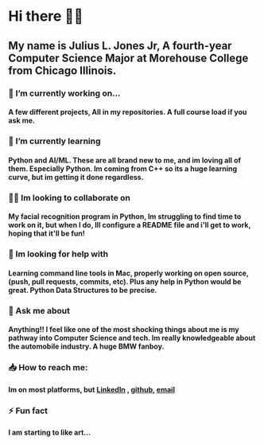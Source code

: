 # Hi there 👋🏾

## My name is Julius L. Jones Jr, A  fourth-year Computer Science Major at Morehouse College from Chicago Illinois. 

### 🔭 I’m currently working on...
#### A few different projects, All in my repositories. A full course load if you ask me. 

### 🌱 I’m currently learning 
#### Python and AI/ML. These are all brand new to me, and im loving all of them. Especially Python. Im coming from C++ so its a huge learning curve, but im getting it done regardless. 

### 🕺🏾 Im looking to collaborate on
#### My facial recognition program in Python, Im struggling to find time to work on it, but when I do, Ill configure a README file and i'll get to work, hoping that it'll be fun!

### 🤔 Im looking for help with
#### Learning command line tools in Mac, properly working on open source, (push, pull requests, commits, etc). Plus any help in Python would be great. Python Data Structures to be precise. 

### 💬 Ask me about
#### Anything!! I feel like one of the most shocking things about me is my pathway into Computer Science and tech. Im really knowledgeable about the automobile industry. A huge BMW fanboy.

### 📥 How to reach me:
#### Im on most platforms, but [LinkedIn](https://www.linkedin.com/in/juliusljonesjr?lipi=urn%3Ali%3Apage%3Ad_flagship3_profile_view_base_contact_details%3BjAVsMSykQpu5nZvvhgSi%2Bw%3D%3D) , [github](https://github.com/jlwj22), [email](Juliuslwj22@gmail.com)

### ⚡️ Fun fact
#### I am starting to like art... 
